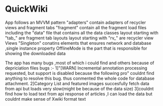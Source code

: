 # QuickWiki
App follows an MVVM pattern
"adapters" contain adapters of recycler views and fragment tabs
"fragment" contain all the fragment load files including the "data" file that contains all the data classes
layout starting with "tab_" are fragment tab layouts
layout starting with "rv_" are recycler view Views
"Singleton" conatins elements that ensures network and database ,single instance property
OfflineMode is the part that is responsible for showing the downloaded data

The app has many bugs ,most of which i could find and others because of depriciation files
bugs :-
1]"[WARN] Incremental annotation processing requested, but support is disabled because the following pro"
    couldnt find anything to resolve this bug.
    thus conmented the whole code for database attachment.
2]Category List and featured images succesfully fetch data from api but loads very slow(might be because of the data size)
3]couldnt find how to load text from api response of articles ,I can load the data but couldnt make sense of Xwiki format text
